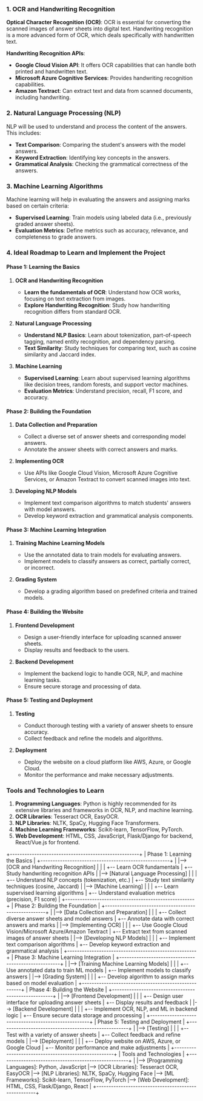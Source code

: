 
### 1. **OCR and Handwriting Recognition**

**Optical Character Recognition (OCR)**: OCR is essential for converting the scanned images of answer sheets into digital text. Handwriting recognition is a more advanced form of OCR, which deals specifically with handwritten text.

**Handwriting Recognition APIs**: 
- **Google Cloud Vision API**: It offers OCR capabilities that can handle both printed and handwritten text.
- **Microsoft Azure Cognitive Services**: Provides handwriting recognition capabilities.
- **Amazon Textract**: Can extract text and data from scanned documents, including handwriting.

### 2. **Natural Language Processing (NLP)**

NLP will be used to understand and process the content of the answers. This includes:
- **Text Comparison**: Comparing the student's answers with the model answers.
- **Keyword Extraction**: Identifying key concepts in the answers.
- **Grammatical Analysis**: Checking the grammatical correctness of the answers.

### 3. **Machine Learning Algorithms**

Machine learning will help in evaluating the answers and assigning marks based on certain criteria:
- **Supervised Learning**: Train models using labeled data (i.e., previously graded answer sheets).
- **Evaluation Metrics**: Define metrics such as accuracy, relevance, and completeness to grade answers.

### 4. **Ideal Roadmap to Learn and Implement the Project**

#### **Phase 1: Learning the Basics**

1. **OCR and Handwriting Recognition**
   - **Learn the fundamentals of OCR**: Understand how OCR works, focusing on text extraction from images.
   - **Explore Handwriting Recognition**: Study how handwriting recognition differs from standard OCR.

2. **Natural Language Processing**
   - **Understand NLP Basics**: Learn about tokenization, part-of-speech tagging, named entity recognition, and dependency parsing.
   - **Text Similarity**: Study techniques for comparing text, such as cosine similarity and Jaccard index.

3. **Machine Learning**
   - **Supervised Learning**: Learn about supervised learning algorithms like decision trees, random forests, and support vector machines.
   - **Evaluation Metrics**: Understand precision, recall, F1 score, and accuracy.

#### **Phase 2: Building the Foundation**

1. **Data Collection and Preparation**
   - Collect a diverse set of answer sheets and corresponding model answers.
   - Annotate the answer sheets with correct answers and marks.

2. **Implementing OCR**
   - Use APIs like Google Cloud Vision, Microsoft Azure Cognitive Services, or Amazon Textract to convert scanned images into text.

3. **Developing NLP Models**
   - Implement text comparison algorithms to match students' answers with model answers.
   - Develop keyword extraction and grammatical analysis components.

#### **Phase 3: Machine Learning Integration**

1. **Training Machine Learning Models**
   - Use the annotated data to train models for evaluating answers.
   - Implement models to classify answers as correct, partially correct, or incorrect.

2. **Grading System**
   - Develop a grading algorithm based on predefined criteria and trained models.

#### **Phase 4: Building the Website**

1. **Frontend Development**
   - Design a user-friendly interface for uploading scanned answer sheets.
   - Display results and feedback to the users.

2. **Backend Development**
   - Implement the backend logic to handle OCR, NLP, and machine learning tasks.
   - Ensure secure storage and processing of data.

#### **Phase 5: Testing and Deployment**

1. **Testing**
   - Conduct thorough testing with a variety of answer sheets to ensure accuracy.
   - Collect feedback and refine the models and algorithms.

2. **Deployment**
   - Deploy the website on a cloud platform like AWS, Azure, or Google Cloud.
   - Monitor the performance and make necessary adjustments.

### Tools and Technologies to Learn

1. **Programming Languages**: Python is highly recommended for its extensive libraries and frameworks in OCR, NLP, and machine learning.
2. **OCR Libraries**: Tesseract OCR, EasyOCR.
3. **NLP Libraries**: NLTK, SpaCy, Hugging Face Transformers.
4. **Machine Learning Frameworks**: Scikit-learn, TensorFlow, PyTorch.
5. **Web Development**: HTML, CSS, JavaScript, Flask/Django for backend, React/Vue.js for frontend.



+-----------------------------------------------------+
|                Phase 1: Learning the Basics         |
+-----------------------------------------------------+
|
|--> [OCR and Handwriting Recognition]
|      |
|      +-- Learn OCR fundamentals
|      +-- Study handwriting recognition APIs
|
|--> [Natural Language Processing]
|      |
|      +-- Understand NLP concepts (tokenization, etc.)
|      +-- Study text similarity techniques (cosine, Jaccard)
|
|--> [Machine Learning]
|      |
|      +-- Learn supervised learning algorithms
|      +-- Understand evaluation metrics (precision, F1 score)
|
+-----------------------------------------------------+
|           Phase 2: Building the Foundation          |
+-----------------------------------------------------+
|
|--> [Data Collection and Preparation]
|      |
|      +-- Collect diverse answer sheets and model answers
|      +-- Annotate data with correct answers and marks
|
|--> [Implementing OCR]
|      |
|      +-- Use Google Cloud Vision/Microsoft Azure/Amazon Textract
|      +-- Extract text from scanned images of answer sheets
|
|--> [Developing NLP Models]
|      |
|      +-- Implement text comparison algorithms
|      +-- Develop keyword extraction and grammatical analysis
|
+-----------------------------------------------------+
|         Phase 3: Machine Learning Integration       |
+-----------------------------------------------------+
|
|--> [Training Machine Learning Models]
|      |
|      +-- Use annotated data to train ML models
|      +-- Implement models to classify answers
|
|--> [Grading System]
|      |
|      +-- Develop algorithm to assign marks based on model evaluation
|
+-----------------------------------------------------+
|             Phase 4: Building the Website           |
+-----------------------------------------------------+
|
|--> [Frontend Development]
|      |
|      +-- Design user interface for uploading answer sheets
|      +-- Display results and feedback
|
|--> [Backend Development]
|      |
|      +-- Implement OCR, NLP, and ML in backend logic
|      +-- Ensure secure data storage and processing
|
+-----------------------------------------------------+
|            Phase 5: Testing and Deployment          |
+-----------------------------------------------------+
|
|--> [Testing]
|      |
|      +-- Test with a variety of answer sheets
|      +-- Collect feedback and refine models
|
|--> [Deployment]
|      |
|      +-- Deploy website on AWS, Azure, or Google Cloud
|      +-- Monitor performance and make adjustments
|
+-----------------------------------------------------+
|                Tools and Technologies               |
+-----------------------------------------------------+
|
|--> [Programming Languages]: Python, JavaScript
|--> [OCR Libraries]: Tesseract OCR, EasyOCR
|--> [NLP Libraries]: NLTK, SpaCy, Hugging Face
|--> [ML Frameworks]: Scikit-learn, TensorFlow, PyTorch
|--> [Web Development]: HTML, CSS, Flask/Django, React
|
+-----------------------------------------------------+
